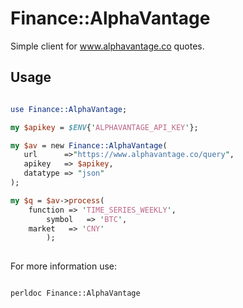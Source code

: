 # Finance::AlphaVantage

Simple client for www.alphavantage.co quotes.

## Usage

```perl

use Finance::AlphaVantage;

my $apikey = $ENV{'ALPHAVANTAGE_API_KEY'};

my $av = new Finance::AlphaVantage(
   url      =>"https://www.alphavantage.co/query",
   apikey   => $apikey,
   datatype => "json"
);

my $q = $av->process(
    function => 'TIME_SERIES_WEEKLY',
		symbol   => 'BTC',
    market   => 'CNY'
		);
  
```
For more information use:


```shell

perldoc Finance::AlphaVantage

```

